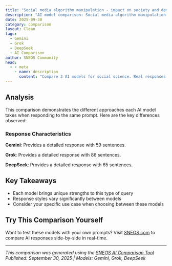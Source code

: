 ```yaml
---
title: "Social media algorithm manipulation - impact on society and democracy"
description: "AI model comparison: Social media algorithm manipulation - impact on society and democracy..."
date: 2025-09-30
category: comparison
layout: Clean
tags:
  - Gemini
  - Grok
  - DeepSeek
  - AI Comparison
author: SNEOS Community
head:
  - - meta
    - name: description
      content: "Compare 3 AI models for social science. Real responses from Gemini, Grok, DeepSeek with detailed analysis."
---
```


<ChatComparison
  title="Social media algorithm manipulation - impact on society and democracy"
  prompt="Social media algorithm manipulation - impact on society and democracy"
  :responses='{
    "Gemini": "Okay, let\u0027s break down the impact of social media algorithm manipulation on society and democracy. It\u0027s a complex and multifaceted issue, but here\u0027s a structured overview:\n\n**What is Algorithm Manipulation?**\n\n*   **Definition:** Algorithm manipulation refers to the intentional efforts to influence the way social media algorithms rank, filter, and display content. This can be done to promote specific viewpoints, products, or agendas, often at the expense of balanced information and authentic user engagement.\n\n*   **Key Players:** This manipulation can be carried out by:\n    *   **Political campaigns/parties:** To spread propaganda, suppress opposing views, or mobilize voters.\n    *   **Foreign governments/entities:** To interfere in elections, sow discord, or undermine trust in institutions.\n    *   **Commercial entities:** To boost sales, enhance brand reputation (or damage competitors\u0027), or drive traffic to websites.\n    *   **Individuals/Groups:** To spread misinformation, promote hate speech, or gain notoriety.\n    *   **Social Media Companies (potentially):** While they often deny it, concerns exist about platforms subtly tweaking algorithms for business or political reasons.\n\n*   **Techniques Used:**\n    *   **Bots and Fake Accounts:** Creating armies of automated accounts to amplify messages, artificially inflate popularity, and overwhelm opposing viewpoints.\n    *   **Strategic Content Creation:** Crafting content designed to exploit algorithmic biases, such as using emotionally charged language, clickbait headlines, or trending hashtags.\n    *   **Astroturfing:** Creating the illusion of widespread grassroots support for a particular cause or product.\n    *   **Data Voids:** Flooding the internet with content to dominate search results and drown out accurate information, particularly on niche or emerging topics.\n    *   **Echo Chambers/Filter Bubbles:** Algorithms can unintentionally create echo chambers by showing users content that aligns with their existing beliefs, reinforcing biases and limiting exposure to diverse perspectives.  Manipulation can exacerbate this.\n    *   **\u0022Shadow Banning\u0022:** Reducing the visibility of certain accounts or content without outright banning them, making it harder for them to reach their intended audience.  This can be done algorithmically or manually.\n    *   **Coordinated Inauthentic Behavior (CIB):** Networks of accounts working together to spread specific narratives or engage in coordinated attacks on individuals or groups.\n    *   **Deepfakes:** Using AI to create realistic-looking but fabricated videos or audio recordings to spread misinformation or damage reputations.\n    *   **Gamification:** Using game-like elements to incentivize users to share content or engage in specific behaviors, potentially leading to the spread of misinformation.\n\n**Impact on Society:**\n\n*   **Erosion of Trust:**\n    *   **Distrust in Institutions:**  Constant exposure to misinformation and propaganda can erode trust in traditional institutions like the media, government, and scientific community.\n    *   **Distrust in Each Other:**  Algorithmically amplified polarization can lead to increased animosity and distrust between different groups of people.\n\n*   **Increased Polarization:**\n    *   **Echo Chambers:** Algorithms can trap users in echo chambers, reinforcing their existing beliefs and limiting exposure to diverse perspectives.\n    *   **Extremism:** Exposure to increasingly extreme content within echo chambers can radicalize individuals and contribute to the spread of extremist ideologies.\n    *   **Division:**  Manipulation can deliberately sow discord and division by exploiting existing social tensions and amplifying divisive content.\n\n*   **Spread of Misinformation and Disinformation:**\n    *   **\u0022Fake News\u0022:**  Algorithm manipulation can make it easier for false or misleading information to spread rapidly and widely.\n    *   **Conspiracy Theories:**  Conspiracy theories can gain traction and spread quickly on social media, leading to real-world consequences.\n    *   **Public Health Crises:**  Misinformation about health issues (e.g., vaccines, treatments) can have serious public health consequences.\n\n*   **Mental Health Impacts:**\n    *   **Anxiety and Stress:**  Constant exposure to negative or inflammatory content can lead to anxiety, stress, and feelings of overwhelm.\n    *   **Social Comparison:**  Unrealistic portrayals of life on social media can lead to feelings of inadequacy and low self-esteem.\n    *   **Cyberbullying:**  Algorithm manipulation can amplify cyberbullying and online harassment.\n\n**Impact on Democracy:**\n\n*   **Election Interference:**\n    *   **Spreading Propaganda:**  Foreign governments and other actors can use algorithm manipulation to spread propaganda and influence elections.\n    *   **Suppressing Voter Turnout:**  Misinformation and disinformation can be used to discourage voters from participating in elections.\n    *   **Undermining Confidence in Elections:**  Baseless claims of voter fraud can erode public trust in the integrity of elections.\n\n*   **Political Polarization and Gridlock:**\n    *   **Increased Partisanship:**  Algorithm manipulation can exacerbate political polarization, making it harder for elected officials to find common ground and compromise.\n    *   **Gridlock and Inaction:**  Political gridlock can make it difficult for governments to address pressing social and economic problems.\n\n*   **Erosion of Democratic Norms:**\n    *   **Attacks on the Media:**  Algorithm manipulation can be used to undermine trust in the media and silence critical voices.\n    *   **Suppression of Dissent:**  Governments can use social media to monitor and suppress dissent, limiting freedom of speech and assembly.\n\n*   **Weakening of Social Cohesion:**\n    *   **Increased Animosity:**  Algorithmically amplified polarization can lead to increased animosity and distrust between different groups of people, making it harder to build a cohesive society.\n    *   **Erosion of Civic Engagement:**  Distrust in institutions and political polarization can discourage people from participating in civic life.\n\n**Challenges in Addressing the Problem:**\n\n*   **Complexity of Algorithms:**  Social media algorithms are complex and constantly evolving, making it difficult to understand how they work and how they can be manipulated.\n*   **Lack of Transparency:**  Social media companies are often reluctant to disclose details about their algorithms, making it harder to hold them accountable.\n*   **Free Speech Concerns:**  Efforts to combat algorithm manipulation must be carefully balanced against concerns about freedom of speech and censorship.\n*   **Global Nature of the Problem:**  Algorithm manipulation is a global problem that requires international cooperation to address effectively.\n*   **Rapid Technological Advancements:**  The technology used to manipulate algorithms is constantly evolving, making it difficult to stay ahead of the problem.\n\n**Potential Solutions:**\n\n*   **Increased Transparency:**  Requiring social media companies to be more transparent about their algorithms and how they work.\n*   **Algorithmic Accountability:**  Developing mechanisms to hold social media companies accountable for the impact of their algorithms on society.\n*   **Media Literacy Education:**  Educating the public about how to identify and avoid misinformation and propaganda.\n*   **Platform Regulation:**  Implementing regulations to limit the spread of misinformation and hate speech on social media platforms.\n*   **Independent Oversight:**  Establishing independent bodies to oversee social media companies and ensure that they are acting in the public interest.\n*   **International Cooperation:**  Working with other countries to address the global problem of algorithm manipulation.\n*   **Promoting Critical Thinking:** Encouraging people to think critically about the information they encounter online and to seek out diverse perspectives.\n*   **Decentralized Social Media:** Exploring alternative social media platforms that are less susceptible to manipulation.\n\n**In Conclusion:**\n\nAlgorithm manipulation is a serious threat to both society and democracy. It can erode trust, increase polarization, spread misinformation, and undermine democratic institutions. Addressing this problem requires a multifaceted approach involving increased transparency, algorithmic accountability, media literacy education, platform regulation, and international cooperation.  It is a complex issue with no easy solutions, but one that demands urgent attention.\n",
    "Grok": "Social media algorithm manipulation has profound implications for society and democracy. These algorithms, designed to prioritize content based on user engagement, can be exploited to shape public opinion, influence behavior, and even undermine democratic processes. Below, I outline the key impacts, supported by reasoning and examples, while addressing both societal and democratic dimensions.\n\n---\n\n### **1. Impact on Society**\nSocial media algorithms determine what content users see, often by promoting posts that generate high engagement (likes, shares, comments). When manipulated\u2014either by platform design, malicious actors, or automated systems\u2014these algorithms can create societal challenges:\n\n#### **a. Polarization and Echo Chambers**\n- **Mechanism**: Algorithms often prioritize content that aligns with a user\u0027s existing beliefs, creating \u0022filter bubbles\u0022 where individuals are exposed primarily to like-minded perspectives. This can be exacerbated by manipulation, such as boosting divisive content to maximize clicks.\n- **Impact**: Over time, this deepens societal divides, as people become less exposed to diverse viewpoints. For example, during the 2016 U.S. presidential election, studies (e.g., by the Pew Research Center) showed that many users on platforms like Facebook were primarily exposed to politically aligned content, reinforcing partisanship.\n- **Consequence**: Polarization erodes social cohesion, making it harder for communities to find common ground on issues like climate change, public health, or economic policy.\n\n#### **b. Spread of Misinformation and Disinformation**\n- **Mechanism**: Manipulated algorithms can prioritize sensationalist or false content because it often generates more engagement than factual reporting. Bad actors, including state-sponsored entities or bots, exploit this by amplifying misleading narratives.\n- **Impact**: Misinformation spreads rapidly, influencing public perception on critical issues. A notable case is the spread of COVID-19 conspiracy theories on platforms like Twitter and YouTube, where algorithmically boosted content led millions to question vaccine efficacy, contributing to vaccine hesitancy (as documented by the World Health Organization).\n- **Consequence**: This undermines trust in institutions (e.g., media, science) and can lead to real-world harm, such as reduced public health compliance or violence incited by false narratives (e.g., the January 6th Capitol riot in the U.S., partially fueled by online conspiracies).\n\n#### **c. Mental Health and Social Pressure**\n- **Mechanism**: Algorithms can be manipulated to promote content that exploits insecurities (e.g., idealized body images, lifestyle comparisons) to keep users engaged longer. Whistleblower Frances Haugen revealed in 2021 that Instagram\u2019s algorithm prioritized content that worsened teen mental health issues like anxiety and depression to increase user retention.\n- **Impact**: This manipulation contributes to societal issues like low self-esteem, especially among vulnerable groups such as adolescents.\n- **Consequence**: A less confident, more anxious population may be less likely to engage in civic activities or critical thinking, indirectly affecting societal resilience.\n\n---\n\n### **2. Impact on Democracy**\nThe democratic process relies on informed citizens, free and fair elections, and open discourse. Algorithm manipulation poses significant threats to these principles:\n\n#### **a. Election Interference and Voter Manipulation**\n- **Mechanism**: Algorithms can be weaponized to target specific demographics with tailored propaganda or suppress turnout through misinformation. The Cambridge Analytica scandal (2016) demonstrated how data harvested from Facebook was used to micro-target voters with personalized ads, influencing the U.S. election and Brexit referendum.\n- **Impact**: Such manipulation distorts the democratic principle of equal access to information. Voters may make decisions based on false or skewed data, as seen in the spread of fake news stories during the 2016 election (e.g., the \u0022Pizzagate\u0022 conspiracy).\n- **Consequence**: This erodes trust in electoral outcomes and can lead to the rise of leaders or policies that do not reflect the true will of the people.\n\n#### **b. Undermining Public Discourse**\n- **Mechanism**: Manipulated algorithms can amplify divisive or extremist content, drowning out moderate voices. For instance, during the 2020 U.S. election, Twitter and Facebook algorithms were criticized for prioritizing inflammatory posts over substantive policy discussions.\n- **Impact**: Public discourse becomes a battlefield of outrage rather than reasoned debate, making it difficult for citizens to engage in constructive dialogue.\n- **Consequence**: Democracy suffers as compromise and consensus-building\u2014core to democratic governance\u2014become less feasible. This can also embolden populist or authoritarian movements that thrive on division.\n\n#### **c. Erosion of Trust in Institutions**\n- **Mechanism**: Algorithmic amplification of anti-establishment or conspiratorial content (e.g., QAnon on platforms like YouTube) can erode trust in democratic institutions like governments, courts, and the press.\n- **Impact**: When citizens no longer trust core democratic pillars, they may turn to alternative (often unaccountable) sources of authority, as seen in the rise of populist figures globally who leverage social media to bypass traditional checks and balances.\n- **Consequence**: This weakens the rule of law and democratic accountability, potentially leading to instability or authoritarian backsliding, as observed in countries like Brazil and the Philippines where social media played a role in electing controversial leaders.\n\n---\n\n### **3. Broader Ethical and Systemic Issues**\nBeyond direct societal and democratic impacts, algorithm manipulation raises deeper concerns:\n- **Lack of Transparency**: Social media platforms like Meta (Facebook) and X (Twitter) rarely disclose how their algorithms work or how they\u2019re manipulated. This opacity prevents accountability and public oversight.\n- **Profit Over Public Good**: Algorithms are often designed to maximize ad revenue rather than societal benefit, incentivizing manipulation that keeps users addicted or enraged (as revealed in internal documents leaked by Haugen).\n- **Global Disparities**: Manipulation effects are not uniform. In less regulated regions or developing countries, such as Myanmar (where Facebook algorithms amplified hate speech leading to violence against the Rohingya in 2017), the consequences can be catastrophic due to weaker institutional safeguards.\n\n---\n\n### **4. Potential Solutions and Mitigation Strategies**\nAddressing the impact of algorithm manipulation requires coordinated efforts across governments, platforms, and civil society:\n- **Regulation**: Governments could enforce transparency laws, requiring platforms to disclose algorithmic decision-making processes and audit for bias or manipulation (e.g., the EU\u2019s Digital Services Act).\n- **Platform Accountability**: Social media companies should prioritize ethical algorithm design over profit, such as de-emphasizing divisive content and promoting verified information (as some platforms did post-2020 election).\n- **Media Literacy**: Educating users to critically evaluate online content can reduce the impact of misinformation. Programs in countries like Finland, which teach media literacy in schools, have shown success in combating disinformation.\n- **Technological Innovation**: Developing decentralized or user-controlled algorithms could reduce the power of centralized platforms to manipulate content. Blockchain-based social media is one experimental approach.\n\n---\n\n### **Conclusion**\nSocial media algorithm manipulation distorts the information ecosystem, polarizes societies, spreads misinformation, and undermines democratic processes. While platforms bear significant responsibility for designing algorithms that prioritize engagement over ethics, malicious actors exploit these systems to sow discord and influence outcomes. The consequences\u2014ranging from mental health crises to electoral interference\u2014threaten the fabric of open societies. Addressing these challenges requires a multi-faceted approach involving regulation, transparency, education, and technological reform. If left unchecked, the manipulation of social media algorithms could further erode trust and cohesion, posing an existential risk to democratic governance in the digital age.\n\nThis analysis is grounded in real-world cases and documented trends. If you\u2019d like to explore specific examples (e.g., a particular election or platform policy) or potential counterarguments (e.g., free speech concerns with regulation), I\u2019m happy to dive deeper.",
    "DeepSeek": "Of course. Social media algorithm manipulation is one of the most critical and complex issues of our time, with profound and often detrimental impacts on society and democracy.\n\nAt its core, the business model of major social media platforms (like Meta/Facebook, TikTok, X/Twitter, YouTube) is based on **maximizing user engagement**\u2014time spent on the platform, likes, shares, comments, and reactions. The algorithms are designed to achieve this single overriding goal.\n\nHere\u2019s a breakdown of the mechanics, the societal impacts, and the democratic consequences.\n\n### How Algorithmic Manipulation Works\n\nIt\u0027s not necessarily a conscious \u0022conspiracy\u0022 but a systemic outcome of the engagement-driven model.\n\n1.  **Personalization \u0026 The Filter Bubble:** Algorithms learn your preferences with extreme precision. They show you more of what you\u0027ve engaged with before, creating a personalized \u0022feed\u0022 that can become an echo chamber, isolating you from differing viewpoints.\n2.  **Content Prioritization:** Not all content is treated equally. The algorithm favors content that triggers strong emotional responses (outrage, fear, joy) because it keeps users engaged. This is often called **\u0022rage-bait\u0022** or **\u0022outrage optimization.\u0022**\n3.  **Amplification of Extremism:** To keep you engaged, the algorithm will gradually recommend more extreme versions of the content you already like. A person interested in mild fitness content may be funneled toward extreme diet culture or toxic masculinity gurus. A person with moderate political concerns may be pushed toward conspiracy theories.\n4.  **Virality over Veracity:** The algorithms are often agnostic to truth. A sensational, false piece of content can be engineered to go viral much faster than a nuanced, factual one because it is more engaging. This creates powerful incentives for creators and bad actors to produce misleading content.\n\n---\n\n### Impact on Society\n\nThe societal effects are wide-ranging and deeply concerning.\n\n*   **Political Polarization and Tribalism:** By locking people into ideologically homogeneous bubbles, algorithms erode the common ground necessary for a functioning society. The \u0022other side\u0022 is no longer seen as having a different opinion but as a malicious, misinformed, or evil out-group. This makes compromise and civil discourse nearly impossible.\n*   **Erosion of Trust in Institutions:** Algorithmically amplified content often targets mainstream media, science, academia, and government. Constant exposure to messages claiming these institutions are corrupt or lying (\u0022fake news\u0022) systematically undermines public trust, leaving a vacuum that can be filled by demagogues and conspiracy peddlers.\n*   **Mental Health Crises:** The curated, highlight-reel nature of content (especially on image-based platforms like Instagram) has been linked to increased anxiety, depression, and body image issues, particularly among young people. The constant comparison to an unrealistic standard is psychologically damaging.\n*   **Spread of Misinformation and Disinformation:** This is a direct result of the \u0022virality over veracity\u0022 problem. From health misinformation (anti-vaccine content) to dangerous conspiracy theories (QAnon), algorithms act as a superhighway for falsehoods, with real-world consequences.\n*   **Fragmentation of Shared Reality:** When different groups of people are fed entirely different sets of \u0022facts\u0022 and narratives, a shared understanding of reality disintegrates. It becomes impossible to have a national conversation or address collective challenges like a pandemic or climate change because there is no agreed-upon starting point.\n\n---\n\n### Impact on Democracy\n\nThe societal impacts directly translate into existential threats to democratic processes.\n\n*   **Election Interference and Manipulation:** This is the most direct threat. Algorithms can be weaponized by foreign state actors or domestic groups to:\n    *   **Suppress voter turnout** by targeting specific demographics with discouraging messages.\n    *   **Spread false information** about voting procedures, polling locations, and candidates.\n    *   **Amplify divisive content** to inflame social tensions and sway voters\u0027 opinions based on emotion rather than policy.\n*   **Undermining the Integrity of Elections:** The constant drumbeat of \u0022stolen election\u0022 narratives, amplified by algorithms, can lead a significant portion of the electorate to reject legitimate electoral outcomes. This was starkly demonstrated in the aftermath of the 2020 U.S. Presidential election and the January 6th Capitol riot.\n*   **Policy Driven by Virality, Not Public Good:** When politicians and policymakers see that outrage and divisiveness are rewarded by the algorithm, they are incentivized to create more of it. This leads to political grandstanding and performative outrage instead of thoughtful debate and pragmatic problem-solving.\n*   **Challenges to Regulators and Legislators:** Democratic governments are struggling to keep up. The speed and global nature of these platforms make them difficult to regulate with traditional national laws. There is an ongoing tension between the need for oversight and concerns about free speech.\n\n---\n\n### Potential Solutions and Mitigations\n\nAddressing this problem is incredibly difficult, but several paths are being explored:\n\n1.  **Algorithmic Transparency:** Forcing platforms to be more transparent about how their algorithms work and what content they amplify. The EU\u0027s Digital Services Act is a leading example of this approach.\n2.  **Shifting the Core Incentive:** Reforming or regulating the business model. This could involve changing the fundamental metric of success from \u0022engagement\u0022 to something less corrosive, or treating the algorithm as a public good that requires oversight.\n3.  **User Empowerment and Digital Literacy:** Giving users more control over their feeds (e.g., chronological feeds) and teaching critical thinking skills to help people identify misinformation.\n4.  **Robust Content Moderation:** Investing in more effective and consistent content moderation, particularly for hate speech, incitement to violence, and deliberate disinformation campaigns. This remains a massive challenge due to scale and definitional gray areas.\n5.  **Breaking Up Monopolies:** Some argue that the immense market power of a few tech giants is the root of the problem and that antitrust action is necessary to foster competition and innovation that could lead to healthier models.\n\n### Conclusion\n\nSocial media algorithm manipulation is not a minor technological glitch; it is a fundamental force reshaping our social fabric and political systems. By prioritizing engagement above all else, these algorithms have inadvertently created a world that is more polarized, less trusting, and more vulnerable to manipulation. Addressing this issue is one of the defining challenges for ensuring the health of both society and democracy in the 21st century."
  }'
  published-date="11:53"
/>

## Analysis

This comparison demonstrates the different approaches each AI model takes when responding to the same prompt. Here are the key differences observed:

### Response Characteristics

**Gemini**: Provides a detailed response with 59 sentences. 

**Grok**: Provides a detailed response with 86 sentences. 

**DeepSeek**: Provides a detailed response with 65 sentences. 

## Key Takeaways

- Each model brings unique strengths to this type of query
- Response styles vary significantly between models
- Consider your specific use case when choosing between these models

## Try This Comparison Yourself

Want to test these models with your own prompts? Visit [SNEOS.com](https://sneos.com) to compare AI responses side-by-side in real-time.

---

*This comparison was generated using the [SNEOS AI Comparison Tool](https://sneos.com)*
*Published: September 30, 2025 | Models: Gemini, Grok, DeepSeek*
